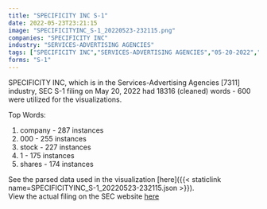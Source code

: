 ```yaml
---
title: "SPECIFICITY INC S-1"
date: 2022-05-23T23:21:15
image: "SPECIFICITYINC_S-1_20220523-232115.png"
companies: "SPECIFICITY INC"
industry: "SERVICES-ADVERTISING AGENCIES"
tags: ["SPECIFICITY INC","SERVICES-ADVERTISING AGENCIES","05-20-2022","S-1"]
forms: "S-1"
---
```

SPECIFICITY INC, which is in the Services-Advertising Agencies [7311] industry, SEC S-1 filing on May 20, 2022 had 18316 (cleaned) words - 600 were utilized for the visualizations.

Top Words:
1. company - 287 instances
2. 000 - 255 instances
3. stock - 227 instances
4. 1 - 175 instances
5. shares - 174 instances


See the parsed data used in the visualization [here]({{< staticlink name=SPECIFICITYINC_S-1_20220523-232115.json >}}).  
View the actual filing on the SEC website [here](https://www.sec.gov/Archives/edgar/data/1840102/0001520138-22-000218.txt)